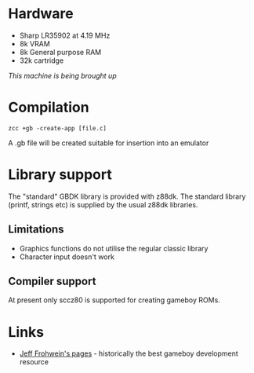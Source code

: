 # Hardware

* Sharp LR35902 at 4.19 MHz
* 8k VRAM
* 8k General purpose RAM
* 32k cartridge

_This machine is being brought up_

# Compilation

    zcc +gb -create-app [file.c]

A .gb file will be created suitable for insertion into an emulator

# Library support

The "standard" GBDK library is provided with z88dk. The standard library (printf, strings etc) is supplied by the usual z88dk libraries.

## Limitations

* Graphics functions do not utilise the regular classic library
* Character input doesn't work

## Compiler support

At present only sccz80 is supported for creating gameboy ROMs.

# Links

* [Jeff Frohwein's pages](http://www.devrs.com/gb/) - historically the best gameboy development resource